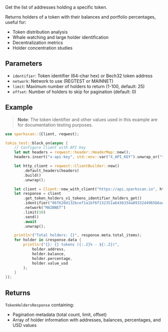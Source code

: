 Get the list of addresses holding a specific token.

Returns holders of a token with their balances and portfolio percentages, useful for:
- Token distribution analysis
- Whale watching and large holder identification
- Decentralization metrics
- Holder concentration studies

## Parameters

- `identifier`: Token identifier (64-char hex) or Bech32 token address
- `network`: Network to use (REGTEST or MAINNET)
- `limit`: Maximum number of holders to return (1-100, default: 25)
- `offset`: Number of holders to skip for pagination (default: 0)

## Example

> **Note**: The token identifier and other values used in this example are for documentation testing purposes.

```rust
use sparkscan::{Client, reqwest};

tokio_test::block_on(async {
    // Configure client with API key
    let mut headers = reqwest::header::HeaderMap::new();
    headers.insert("x-api-key", std::env::var("X_API_KEY").unwrap_or("test".to_string()).parse().unwrap());

    let http_client = reqwest::ClientBuilder::new()
        .default_headers(headers)
        .build()
        .unwrap();

    let client = Client::new_with_client("https://api.sparkscan.io", http_client);
    let response = client
        .get_token_holders_v1_tokens_identifier_holders_get()
        .identifier("06f620d132bcef1a1bf6f132351a6436334a89332d4965b6acecf13b78156094")
        .network("MAINNET")
        .limit(10)
        .send()
        .await
        .unwrap();

    println!("Total holders: {}", response.meta.total_items);
    for holder in &response.data {
        println!("{}: {} tokens ({:.2}% - ${:.2})", 
            holder.address,
            holder.balance,
            holder.percentage,
            holder.value_usd
        );
    }
});
```

## Returns

`TokenHoldersResponse` containing:
- Pagination metadata (total count, limit, offset)
- Array of holder information with addresses, balances, percentages, and USD values
